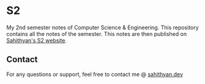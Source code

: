 # S2

My 2nd semester notes of Computer Science & Engineering. This repository contains all the notes of the semester. This notes are then published on [Sahithyan's S2 website](https://s2.sahithyan.dev).

## Contact

For any questions or support, feel free to contact me @
[sahithyan.dev](https://sahithyan.dev)
